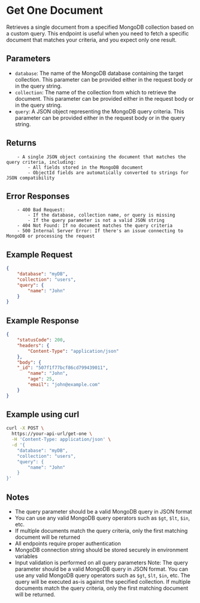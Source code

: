 # Get One Document

Retrieves a single document from a specified MongoDB collection based on a custom query. This endpoint is useful when you need to fetch a specific document that matches your criteria, and you expect only one result.
## Parameters
- `database`: The name of the MongoDB database containing the target collection. This parameter can be provided either in the request body or in the query string.
- `collection`: The name of the collection from which to retrieve the document. This parameter can be provided either in the request body or in the query string.
- `query`: A JSON object representing the MongoDB query criteria. This parameter can be provided either in the request body or in the query string.

## Returns
        - A single JSON object containing the document that matches the query criteria, including:
            - All fields stored in the MongoDB document
            - ObjectId fields are automatically converted to strings for JSON compatibility

## Error Responses
        - 400 Bad Request: 
            - If the database, collection name, or query is missing
            - If the query parameter is not a valid JSON string
        - 404 Not Found: If no document matches the query criteria
        - 500 Internal Server Error: If there's an issue connecting to MongoDB or processing the request

## Example Request
```json
{
    "database": "myDB",
    "collection": "users",
    "query": {
        "name": "John"
    }
}
```

## Example Response
```json
{
    "statusCode": 200,
    "headers": {
        "Content-Type": "application/json"
    },
    "body": {
    "_id": "507f1f77bcf86cd799439011",
        "name": "John",
        "age": 25,
        "email": "john@example.com"
    }
}
```

## Example using curl
```bash
curl -X POST \
  https://your-api-url/get-one \
  -H 'Content-Type: application/json' \
  -d '{
    "database": "myDB",
    "collection": "users",
    "query": {
        "name": "John"
    }
}'
```

## Notes
- The query parameter should be a valid MongoDB query in JSON format
- You can use any valid MongoDB query operators such as `$gt`, `$lt`, `$in`, etc.
- If multiple documents match the query criteria, only the first matching document will be returned
- All endpoints require proper authentication
- MongoDB connection string should be stored securely in environment variables
- Input validation is performed on all query parameters
Note: The query parameter should be a valid MongoDB query in JSON format. You can use any valid MongoDB query operators such as `$gt`, `$lt`, `$in`, etc. The query will be executed as-is against the specified collection. If multiple documents match the query criteria, only the first matching document will be returned.